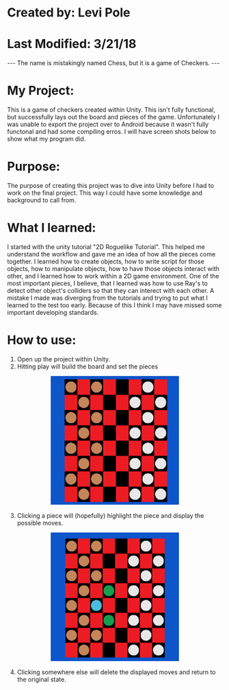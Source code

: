 # Created by: Levi Pole 
# Last Modified: 3/21/18

--- The name is mistakingly named Chess, but it is a game of Checkers. ---

My Project:
===========
This is a game of checkers created within Unity. This isn't fully functional, but successfully lays out the board and pieces of the game. 
Unfortunately I was unable to export the project over to Android because it wasn't fully functonal and had some compiling erros. I will 
have screen shots below to show what my program did. 

Purpose:
========
The purpose of creating this project was to dive into Unity before I had to work on the final project. This way I could have some 
knowledge and background to call from.

What I learned: 
===============
I started with the unity tutorial "2D Roguelike Tutorial". This helped me understand the workflow and gave me an idea of how all the pieces
come together. I learned how to create objects, how to write script for those objects, how to manipulate objects, how to have those objects
interact with other, and I learned how to work within a 2D game environment. One of the most important pieces, I believe, that I learned 
was how to use Ray's to detect other object's colliders so that they can interect with each other. A mistake I made was diverging from the 
tutorials and trying to put what I learned to the test too early. Because of this I think I may have missed some important developing 
standards. 

How to use:
===========
1. Open up the project within Unity. 
2. Hitting play will build the board and set the pieces
<p align="center">
<img src="https://github.com/leviwp48/Teaching-MobileApps/blob/master/projects/project%204/Screenshot%20(9).png"
     width="300"
     height="300"/>
</p>

3. Clicking a piece will (hopefully) highlight the piece and display the possible moves. 
<p align="center">
<img src="https://github.com/leviwp48/Teaching-MobileApps/blob/master/projects/project%204/Screenshot%20(10).png"
     width="300"
     height="300"/>
</p>

4. Clicking somewhere else will delete the displayed moves and return to the original state.
